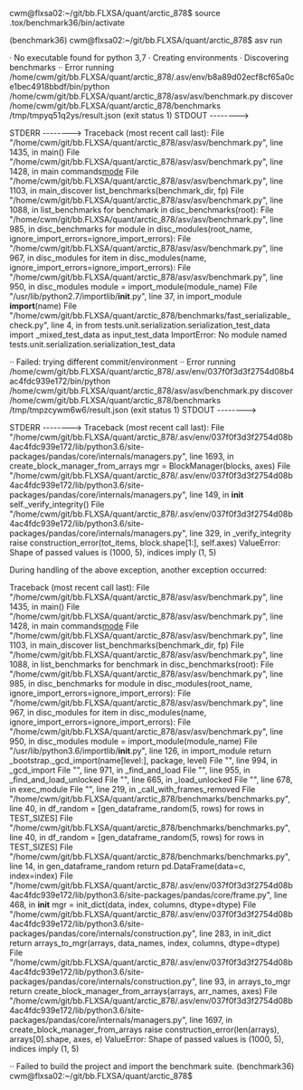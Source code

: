 cwm@flxsa02:~/git/bb.FLXSA/quant/arctic_878$ source .tox/benchmark36/bin/activate

(benchmark36) cwm@flxsa02:~/git/bb.FLXSA/quant/arctic_878$ asv run

· No executable found for python 3,7
· Creating environments
· Discovering benchmarks
·· Error running /home/cwm/git/bb.FLXSA/quant/arctic_878/.asv/env/b8a89d02ecf8cf65a0ce1bec4918bbdf/bin/python /home/cwm/git/bb.FLXSA/quant/arctic_878/asv/asv/benchmark.py discover /home/cwm/git/bb.FLXSA/quant/arctic_878/benchmarks /tmp/tmpyq51q2ys/result.json (exit status 1)
   STDOUT -------->
   
   STDERR -------->
   Traceback (most recent call last):
     File "/home/cwm/git/bb.FLXSA/quant/arctic_878/asv/asv/benchmark.py", line 1435, in <module>
       main()
     File "/home/cwm/git/bb.FLXSA/quant/arctic_878/asv/asv/benchmark.py", line 1428, in main
       commands[mode](args)
     File "/home/cwm/git/bb.FLXSA/quant/arctic_878/asv/asv/benchmark.py", line 1103, in main_discover
       list_benchmarks(benchmark_dir, fp)
     File "/home/cwm/git/bb.FLXSA/quant/arctic_878/asv/asv/benchmark.py", line 1088, in list_benchmarks
       for benchmark in disc_benchmarks(root):
     File "/home/cwm/git/bb.FLXSA/quant/arctic_878/asv/asv/benchmark.py", line 985, in disc_benchmarks
       for module in disc_modules(root_name, ignore_import_errors=ignore_import_errors):
     File "/home/cwm/git/bb.FLXSA/quant/arctic_878/asv/asv/benchmark.py", line 967, in disc_modules
       for item in disc_modules(name, ignore_import_errors=ignore_import_errors):
     File "/home/cwm/git/bb.FLXSA/quant/arctic_878/asv/asv/benchmark.py", line 950, in disc_modules
       module = import_module(module_name)
     File "/usr/lib/python2.7/importlib/__init__.py", line 37, in import_module
       __import__(name)
     File "/home/cwm/git/bb.FLXSA/quant/arctic_878/benchmarks/fast_serializable_check.py", line 4, in <module>
       from tests.unit.serialization.serialization_test_data import _mixed_test_data as input_test_data
   ImportError: No module named tests.unit.serialization.serialization_test_data

·· Failed: trying different commit/environment
·· Error running /home/cwm/git/bb.FLXSA/quant/arctic_878/.asv/env/037f0f3d3f2754d08b4ac4fdc939e172/bin/python /home/cwm/git/bb.FLXSA/quant/arctic_878/asv/asv/benchmark.py discover /home/cwm/git/bb.FLXSA/quant/arctic_878/benchmarks /tmp/tmpzcywm6w6/result.json (exit status 1)
   STDOUT -------->
   
   STDERR -------->
   Traceback (most recent call last):
     File "/home/cwm/git/bb.FLXSA/quant/arctic_878/.asv/env/037f0f3d3f2754d08b4ac4fdc939e172/lib/python3.6/site-packages/pandas/core/internals/managers.py", line 1693, in create_block_manager_from_arrays
       mgr = BlockManager(blocks, axes)
     File "/home/cwm/git/bb.FLXSA/quant/arctic_878/.asv/env/037f0f3d3f2754d08b4ac4fdc939e172/lib/python3.6/site-packages/pandas/core/internals/managers.py", line 149, in __init__
       self._verify_integrity()
     File "/home/cwm/git/bb.FLXSA/quant/arctic_878/.asv/env/037f0f3d3f2754d08b4ac4fdc939e172/lib/python3.6/site-packages/pandas/core/internals/managers.py", line 329, in _verify_integrity
       raise construction_error(tot_items, block.shape[1:], self.axes)
   ValueError: Shape of passed values is (1000, 5), indices imply (1, 5)
   
   During handling of the above exception, another exception occurred:
   
   Traceback (most recent call last):
     File "/home/cwm/git/bb.FLXSA/quant/arctic_878/asv/asv/benchmark.py", line 1435, in <module>
       main()
     File "/home/cwm/git/bb.FLXSA/quant/arctic_878/asv/asv/benchmark.py", line 1428, in main
       commands[mode](args)
     File "/home/cwm/git/bb.FLXSA/quant/arctic_878/asv/asv/benchmark.py", line 1103, in main_discover
       list_benchmarks(benchmark_dir, fp)
     File "/home/cwm/git/bb.FLXSA/quant/arctic_878/asv/asv/benchmark.py", line 1088, in list_benchmarks
       for benchmark in disc_benchmarks(root):
     File "/home/cwm/git/bb.FLXSA/quant/arctic_878/asv/asv/benchmark.py", line 985, in disc_benchmarks
       for module in disc_modules(root_name, ignore_import_errors=ignore_import_errors):
     File "/home/cwm/git/bb.FLXSA/quant/arctic_878/asv/asv/benchmark.py", line 967, in disc_modules
       for item in disc_modules(name, ignore_import_errors=ignore_import_errors):
     File "/home/cwm/git/bb.FLXSA/quant/arctic_878/asv/asv/benchmark.py", line 950, in disc_modules
       module = import_module(module_name)
     File "/usr/lib/python3.6/importlib/__init__.py", line 126, in import_module
       return _bootstrap._gcd_import(name[level:], package, level)
     File "<frozen importlib._bootstrap>", line 994, in _gcd_import
     File "<frozen importlib._bootstrap>", line 971, in _find_and_load
     File "<frozen importlib._bootstrap>", line 955, in _find_and_load_unlocked
     File "<frozen importlib._bootstrap>", line 665, in _load_unlocked
     File "<frozen importlib._bootstrap_external>", line 678, in exec_module
     File "<frozen importlib._bootstrap>", line 219, in _call_with_frames_removed
     File "/home/cwm/git/bb.FLXSA/quant/arctic_878/benchmarks/benchmarks.py", line 40, in <module>
       df_random = [gen_dataframe_random(5, rows) for rows in TEST_SIZES]
     File "/home/cwm/git/bb.FLXSA/quant/arctic_878/benchmarks/benchmarks.py", line 40, in <listcomp>
       df_random = [gen_dataframe_random(5, rows) for rows in TEST_SIZES]
     File "/home/cwm/git/bb.FLXSA/quant/arctic_878/benchmarks/benchmarks.py", line 14, in gen_dataframe_random
       return pd.DataFrame(data=c, index=index)
     File "/home/cwm/git/bb.FLXSA/quant/arctic_878/.asv/env/037f0f3d3f2754d08b4ac4fdc939e172/lib/python3.6/site-packages/pandas/core/frame.py", line 468, in __init__
       mgr = init_dict(data, index, columns, dtype=dtype)
     File "/home/cwm/git/bb.FLXSA/quant/arctic_878/.asv/env/037f0f3d3f2754d08b4ac4fdc939e172/lib/python3.6/site-packages/pandas/core/internals/construction.py", line 283, in init_dict
       return arrays_to_mgr(arrays, data_names, index, columns, dtype=dtype)
     File "/home/cwm/git/bb.FLXSA/quant/arctic_878/.asv/env/037f0f3d3f2754d08b4ac4fdc939e172/lib/python3.6/site-packages/pandas/core/internals/construction.py", line 93, in arrays_to_mgr
       return create_block_manager_from_arrays(arrays, arr_names, axes)
     File "/home/cwm/git/bb.FLXSA/quant/arctic_878/.asv/env/037f0f3d3f2754d08b4ac4fdc939e172/lib/python3.6/site-packages/pandas/core/internals/managers.py", line 1697, in create_block_manager_from_arrays
       raise construction_error(len(arrays), arrays[0].shape, axes, e)
   ValueError: Shape of passed values is (1000, 5), indices imply (1, 5)

·· Failed to build the project and import the benchmark suite.
(benchmark36) cwm@flxsa02:~/git/bb.FLXSA/quant/arctic_878$ 
